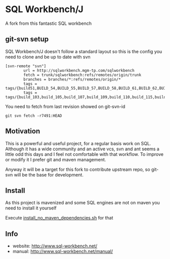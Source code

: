 # SQL Workbench/J

A fork from this fantastic SQL workbench

## git-svn setup

SQL Workbench/J doesn't follow a standard layout so this is the config you need to clone and be up to date with svn

```
[svn-remote "svn"]
        url = http://sqlworkbench.mgm-tp.com/sqlworkbench
        fetch = trunk/sqlworkbench:refs/remotes/origin/trunk
        branches = branches/*:refs/remotes/origin/*
        tags = tags/{build51,BUILD_54,BUILD_55,BUILD_57,BUILD_58,BUILD_61,BUILD_62,BUILD_63,BUILD_66,BUILD_67,BUILD_68,BUILD_69,BUILD_70,BUILD_72,BUILD_73,build_74,build_75,build_77,build_78,build_80,build_84,build_91,build_92,build_93,build_94,build_95,build_97,build_98,build_99,build_101}/sqlworkbench:refs/remotes/origin/tags/*
        tags = tags/{build_103,build_105,build_107,build_109,build_110,build_115,build_117,build_11(,build_118,build_119,build_120,build_121,build_122}:refs/remotes/origin/tags/*
```

You need to fetch from last revision showed on git-svn-id

    git svn fetch -r7491:HEAD

## Motivation

This is a powerful and useful project, for a regular basis work on SQL. Although it has a wide community and an active vcs, svn and ant seems a little odd this days and I feel not comfortable with that workflow. To improve or modify it I prefer git and maven management.

Anyway it will be a target for this fork to contribute upstream repo, so git-svn will be the base for development.
 
## Install

As this project is mavenized and some SQL engines are not on maven you need to install it yourself

Execute [install_no_maven_dependencies.sh](https://github.com/albfan/sqlworkbenchj/blob/master/libs/junit/install_no_maven_dependencies.sh) for that

## Info

- website: http://www.sql-workbench.net/
- manual: http://www.sql-workbench.net/manual/

